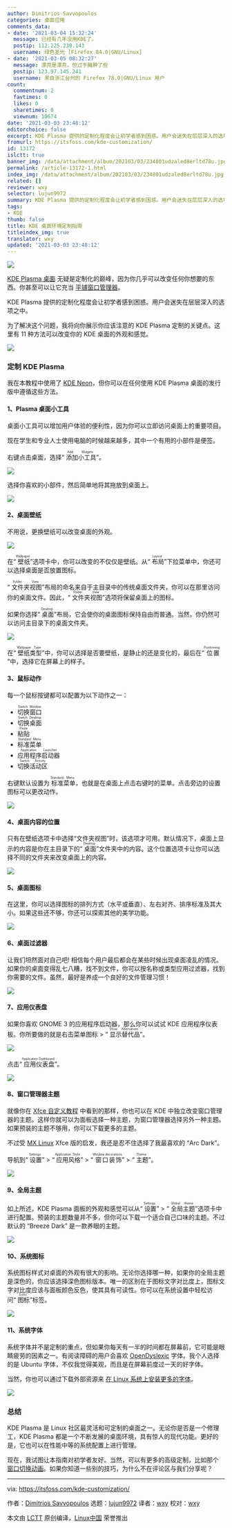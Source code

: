 ```yaml
---
author: Dimitrios Savvopoulos
categories: 桌面应用
comments_data:
- date: '2021-03-04 15:32:24'
  message: 已经有几年没用KDE了。
  postip: 112.225.230.143
  username: 绿色圣光 [Firefox 84.0|GNU/Linux]
- date: '2021-03-05 08:32:27'
  message: 漂亮是漂亮，但过于臃肿了些
  postip: 123.97.145.241
  username: 来自浙江台州的 Firefox 78.0|GNU/Linux 用户
count:
  commentnum: 2
  favtimes: 0
  likes: 0
  sharetimes: 0
  viewnum: 10674
date: '2021-03-03 23:48:12'
editorchoice: false
excerpt: KDE Plasma 提供的定制化程度会让初学者感到困惑。用户会迷失在层层深入的选项之中。
fromurl: https://itsfoss.com/kde-customization/
id: 13172
islctt: true
banner_img: /data/attachment/album/202103/03/234801udzaled8erltd78u.jpg
permalink: /article-13172-1.html
index_img: /data/attachment/album/202103/03/234801udzaled8erltd78u.jpg.thumb.jpg
related: []
reviewer: wxy
selector: lujun9972
summary: KDE Plasma 提供的定制化程度会让初学者感到困惑。用户会迷失在层层深入的选项之中。
tags:
- KDE
thumb: false
title: KDE 桌面环境定制指南
titleindex_img: true
translator: wxy
updated: '2021-03-03 23:48:12'
---
```


![](/data/attachment/album/202103/03/234801udzaled8erltd78u.jpg)


[KDE Plasma 桌面](https://kde.org/plasma-desktop/) 无疑是定制化的巅峰，因为你几乎可以改变任何你想要的东西。你甚至可以让它充当 [平铺窗口管理器](https://github.com/kwin-scripts/kwin-tiling)。


KDE Plasma 提供的定制化程度会让初学者感到困惑。用户会迷失在层层深入的选项之中。


为了解决这个问题，我将向你展示你应该注意的 KDE Plasma 定制的关键点。这里有 11 种方法可以改变你的 KDE 桌面的外观和感觉。


![](/data/attachment/album/202103/03/234814z1fb2s700n8w8nli.png)


### 定制 KDE Plasma


我在本教程中使用了 [KDE Neon](https://itsfoss.com/kde-neon-review/)，但你可以在任何使用 KDE Plasma 桌面的发行版中遵循这些方法。


#### 1、Plasma 桌面小工具


桌面小工具可以增加用户体验的便利性，因为你可以立即访问桌面上的重要项目。


现在学生和专业人士使用电脑的时候越来越多，其中一个有用的小部件是便签。


右键点击桌面，选择“<ruby> 添加小工具 <rt>  Add Widgets </rt></ruby>”。


![](/data/attachment/album/202103/03/234815jp4x58xj4k9a8rh4.png)


选择你喜欢的小部件，然后简单地将其拖放到桌面上。


![](/data/attachment/album/202103/03/234816nuku2lyltlspw3k2.png)


#### 2、桌面壁纸


不用说，更换壁纸可以改变桌面的外观。


![](/data/attachment/album/202103/03/234818t311y13t9fx3zf2j.png)


在“<ruby> 壁纸 <rt>  Wallpaper </rt></ruby>”选项卡中，你可以改变的不仅仅是壁纸。从“<ruby> 布局 <rt>  Layout </rt></ruby>”下拉菜单中，你还可以选择桌面是否放置图标。


“<ruby> 文件夹视图 <rt>  Folder View </rt></ruby>”布局的命名来自于主目录中的传统桌面文件夹，你可以在那里访问你的桌面文件。因此，“<ruby> 文件夹视图 <rt>  Folder View </rt></ruby>”选项将保留桌面上的图标。


如果你选择“<ruby> 桌面 <rt>  Desktop </rt></ruby>”布局，它会使你的桌面图标保持自由而普通。当然，你仍然可以访问主目录下的桌面文件夹。


![](/data/attachment/album/202103/03/234819erzq4qlf002rok04.png)


在“<ruby> 壁纸类型 <rt>  Wallpaper Type </rt></ruby>”中，你可以选择是否要壁纸，是静止的还是变化的，最后在“<ruby> 位置 <rt>  Positioning </rt></ruby>”中，选择它在屏幕上的样子。


#### 3、鼠标动作


每一个鼠标按键都可以配置为以下动作之一：


* <ruby> 切换窗口 <rt>  Switch Window </rt></ruby>
* <ruby> 切换桌面 <rt>  Switch Desktop </rt></ruby>
* <ruby> 粘贴 <rt>  Paste </rt></ruby>
* <ruby> 标准菜单 <rt>  Standard Menu </rt></ruby>
* <ruby> 应用程序启动器 <rt>  Application Launcher </rt></ruby>
* <ruby> 切换活动区 <rt>  Switch Activity </rt></ruby>


右键默认设置为<ruby> 标准菜单 <rt>  Standard Menu </rt></ruby>，也就是在桌面上点击右键时的菜单。点击旁边的设置图标可以更改动作。


![](/data/attachment/album/202103/03/234820jzrsv63q395r3q3i.png)


#### 4、桌面内容的位置


只有在壁纸选项卡中选择“文件夹视图”时，该选项才可用。默认情况下，桌面上显示的内容是你在主目录下的“<ruby> 桌面 <rt>  Desktop </rt></ruby>”文件夹中的内容。这个位置选项卡让你可以选择不同的文件夹来改变桌面上的内容。


![](/data/attachment/album/202103/03/234821rj96r7dju0n766rm.png)


#### 5、桌面图标


在这里，你可以选择图标的排列方式（水平或垂直）、左右对齐、排序标准及其大小。如果这些还不够，你还可以探索其他的美学功能。


![](/data/attachment/album/202103/03/234823u356mn61j5m5pdpn.png)


#### 6、桌面过滤器


让我们坦然面对自己吧! 相信每个用户最后都会在某些时候出现桌面凌乱的情况。如果你的桌面变得乱七八糟，找不到文件，你可以按名称或类型应用过滤器，找到你需要的文件。虽然，最好是养成一个良好的文件管理习惯！


![](/data/attachment/album/202103/03/234824ewlolb8b7ndkoxws.png)


#### 7、应用仪表盘


如果你喜欢 GNOME 3 的应用程序启动器，那么你可以试试 KDE 应用程序仪表板。你所要做的就是右击菜单图标 > “<ruby> 显示替代品 <rt>  Show Alternatives </rt></ruby>”。


![](/data/attachment/album/202103/03/234826me8bvh434bmyab4v.png)


点击“<ruby> 应用仪表盘 <rt>  Application Dashboard </rt></ruby>”。


![](/data/attachment/album/202103/03/234827z4hht1014thhotc0.png)


#### 8、窗口管理器主题


就像你在 [Xfce 自定义教程](https://itsfoss.com/customize-xfce/) 中看到的那样，你也可以在 KDE 中独立改变窗口管理器的主题。这样你就可以为面板选择一种主题，为窗口管理器选择另外一种主题。如果预装的主题不够用，你可以下载更多的主题。


不过受 [MX Linux](https://itsfoss.com/mx-linux-kde-edition/) Xfce 版的启发，我还是忍不住选择了我最喜欢的 “Arc Dark”。


导航到“<ruby> 设置 <rt>  Settings </rt></ruby>” > “<ruby> 应用风格 <rt>  Application Style </rt></ruby>” > “<ruby> 窗口装饰 <rt>  Window decorations </rt></ruby>” > “<ruby> 主题 <rt>  Theme </rt></ruby>”。


![](/data/attachment/album/202103/03/234828hme2uiue3bmu63ge.png)


#### 9、全局主题


如上所述，KDE Plasma 面板的外观和感觉可以从“<ruby> 设置 <rt>  Settings </rt></ruby>” > “<ruby> 全局主题 <rt>  Global theme </rt></ruby>”选项卡中进行配置。预装的主题数量并不多，但你可以下载一个适合自己口味的主题。不过默认的 “Breeze Dark” 是一款养眼的主题。


![](/data/attachment/album/202103/03/234829pyynopj2jslpzj91.png)


#### 10、系统图标


系统图标样式对桌面的外观有很大的影响。无论你选择哪一种，如果你的全局主题是深色的，你应该选择深色图标版本。唯一的区别在于图标文字对比度上，图标文字对比度应该与面板颜色反色，使其具有可读性。你可以在系统设置中轻松访问“<ruby> 图标 <rt>  Icons </rt></ruby>”标签。


![](/data/attachment/album/202103/03/234830n880thtzb0zs9t6k.png)


#### 11、系统字体


系统字体并不是定制的重点，但如果你每天有一半的时间都在屏幕前，它可能是眼睛疲劳的因素之一。有阅读障碍的用户会喜欢 [OpenDyslexic](https://www.opendyslexic.org/about) 字体。我个人选择的是 Ubuntu 字体，不仅我觉得美观，而且是在屏幕前度过一天的好字体。


当然，你也可以通过下载外部资源来 [在 Linux 系统上安装更多的字体](https://itsfoss.com/install-fonts-ubuntu/)。


![](/data/attachment/album/202103/03/234831lqttwvm7nomtab23.png)


### 总结


KDE Plasma 是 Linux 社区最灵活和可定制的桌面之一。无论你是否是一个修理工，KDE Plasma 都是一个不断发展的桌面环境，具有惊人的现代功能。更好的是，它也可以在性能中等的系统配置上进行管理。


现在，我试图让本指南对初学者友好。当然，可以有更多的高级定制，比如那个 [窗口切换动画](https://itsfoss.com/customize-task-switcher-kde/)。如果你知道一些别的技巧，为什么不在评论区与我们分享呢？




---


via: <https://itsfoss.com/kde-customization/>


作者：[Dimitrios Savvopoulos](https://itsfoss.com/author/dimitrios/) 选题：[lujun9972](https://github.com/lujun9972) 译者：[wxy](https://github.com/wxy) 校对：[wxy](https://github.com/wxy)


本文由 [LCTT](https://github.com/LCTT/TranslateProject) 原创编译，[Linux中国](https://linux.cn/) 荣誉推出